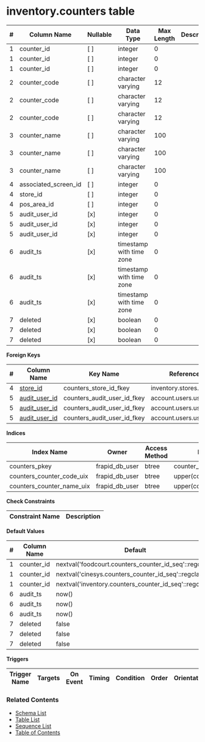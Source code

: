 # inventory.counters table



| # | Column Name | Nullable | Data Type | Max Length | Description |
| --- | --- | --- | --- | --- | --- |
| 1 | counter_id | [ ] | integer | 0 |  |
| 1 | counter_id | [ ] | integer | 0 |  |
| 1 | counter_id | [ ] | integer | 0 |  |
| 2 | counter_code | [ ] | character varying | 12 |  |
| 2 | counter_code | [ ] | character varying | 12 |  |
| 2 | counter_code | [ ] | character varying | 12 |  |
| 3 | counter_name | [ ] | character varying | 100 |  |
| 3 | counter_name | [ ] | character varying | 100 |  |
| 3 | counter_name | [ ] | character varying | 100 |  |
| 4 | associated_screen_id | [ ] | integer | 0 |  |
| 4 | store_id | [ ] | integer | 0 |  |
| 4 | pos_area_id | [ ] | integer | 0 |  |
| 5 | audit_user_id | [x] | integer | 0 |  |
| 5 | audit_user_id | [x] | integer | 0 |  |
| 5 | audit_user_id | [x] | integer | 0 |  |
| 6 | audit_ts | [x] | timestamp with time zone | 0 |  |
| 6 | audit_ts | [x] | timestamp with time zone | 0 |  |
| 6 | audit_ts | [x] | timestamp with time zone | 0 |  |
| 7 | deleted | [x] | boolean | 0 |  |
| 7 | deleted | [x] | boolean | 0 |  |
| 7 | deleted | [x] | boolean | 0 |  |



**Foreign Keys**

| # | Column Name | Key Name | References |
| --- | --- | --- | --- |
| 4 | [store_id](../inventory/stores.md) | counters_store_id_fkey | inventory.stores.store_id |
| 5 | [audit_user_id](../account/users.md) | counters_audit_user_id_fkey | account.users.user_id |
| 5 | [audit_user_id](../account/users.md) | counters_audit_user_id_fkey | account.users.user_id |
| 5 | [audit_user_id](../account/users.md) | counters_audit_user_id_fkey | account.users.user_id |



**Indices**

| Index Name | Owner | Access Method | Definition | Description |
| --- | --- | --- | --- | --- |
| counters_pkey | frapid_db_user | btree | counter_id |  |
| counters_counter_code_uix | frapid_db_user | btree | upper(counter_code::text) |  |
| counters_counter_name_uix | frapid_db_user | btree | upper(counter_name::text) |  |



**Check Constraints**

| Constraint Name | Description |
| --- | --- |



**Default Values**

| # | Column Name | Default |
| --- | --- | --- |
| 1 | counter_id | nextval('foodcourt.counters_counter_id_seq'::regclass) |
| 1 | counter_id | nextval('cinesys.counters_counter_id_seq'::regclass) |
| 1 | counter_id | nextval('inventory.counters_counter_id_seq'::regclass) |
| 6 | audit_ts | now() |
| 6 | audit_ts | now() |
| 6 | audit_ts | now() |
| 7 | deleted | false |
| 7 | deleted | false |
| 7 | deleted | false |


**Triggers**

| Trigger Name | Targets | On Event | Timing | Condition | Order | Orientation | Description |
| --- | --- | --- | --- | --- | --- | --- | --- |


### Related Contents
* [Schema List](../../schemas.md)
* [Table List](../../tables.md)
* [Sequence List](../../sequences.md)
* [Table of Contents](../../README.md)
